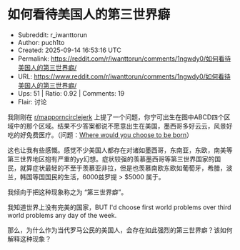 # 如何看待美国人的第三世界癖

- Subreddit: r_iwanttorun
- Author: puch1to
- Created: 2025-09-14 16:53:16 UTC
- Permalink: https://reddit.com/r/iwanttorun/comments/1ngwdy0/如何看待美国人的第三世界癖/
- URL: https://www.reddit.com/r/iwanttorun/comments/1ngwdy0/如何看待美国人的第三世界癖/
- Ups: 51 | Ratio: 0.92 | Comments: 19
- Flair: 讨论


我刚刚在 [r/mapporncirclejerk](/r/mapporncirclejerk)
上提了一个问题，你宁可出生在图中ABCD四个区域中的那个区域。结果不少答案都说不愿意出生在美国，墨西哥多好云云，风景好吃的好免费医疗。（问题：[Where
would you choose to be
born](https://www.reddit.com/r/mapporncirclejerk/comments/1ngmntm/where_would_you_choose_to_be_born/?utm_source=share&utm_medium=web3x&utm_name=web3xcss&utm_term=1&utm_content=share_button)）

这也让我有些感慨。感觉不少美国人都存在对诸如墨西哥，东南亚，东欧，南美等第三世界地区抱有严重的yy幻想。症状较强的羡慕墨西哥等第三世界国家的国民，就算症状最轻的不至于羡慕亚非拉，但是也羡慕南欧东欧如葡萄牙，希腊，波兰，韩国等国国民的生活，6000兹罗提
\> \$5000 属于。

我倾向于把这种现象称之为 “第三世界癖”。

我知道世界上没有完美的国家，BUT I'd choose first world problems over
third world problems any day of the week.

那么，为什么作为当代罗马公民的美国人，会存在如此强烈的第三世界癖？该如何解释这种现象？

